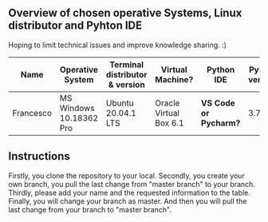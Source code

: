 ## Overview of chosen operative Systems, Linux distributor and Pyhton IDE
Hoping to limit technical issues and improve knowledge sharing. :)

Name | Operative System | Terminal distributor & version | Virtual Machine? | Python IDE | Pyhton version | Other | Updated |
--- | --- | --- | --- | --- | --- | --- | --- |
Francesco | MS Windows 10.18362 Pro | Ubuntu 20.04.1 LTS | Oracle Virtual Box 6.1 | **VS Code or Pycharm?** | 3.7.4 | not happy about WSL | 11/9/20 |

## Instructions
Firstly, you clone the repository to your local.
Secondly, you create your own branch, you pull the last change from "master branch" to your branch.
Thirdly, please add your name and the requested information to the table.
Finally, you will change your branch as master. And then you will pull the last change from your branch to "master branch".

